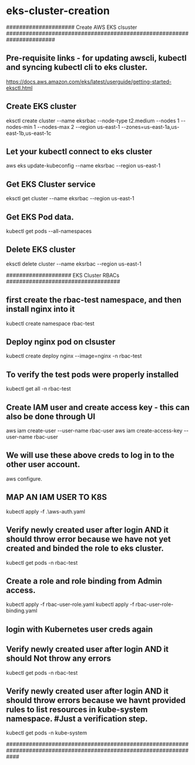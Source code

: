 # eks-cluster-creation


##################### Create AWS EKS clsuster #######################################################################

## Pre-requisite links  - for updating awscli, kubectl and syncing kubectl cli to eks cluster.
https://docs.aws.amazon.com/eks/latest/userguide/getting-started-eksctl.html

## Create EKS cluster
eksctl create cluster --name eksrbac --node-type t2.medium --nodes 1 --nodes-min 1 --nodes-max 2 --region us-east-1 --zones=us-east-1a,us-east-1b,us-east-1c

## Let your kubectl connect to eks cluster
aws eks update-kubeconfig --name eksrbac --region us-east-1

## Get EKS Cluster service
eksctl get cluster --name eksrbac --region us-east-1

## Get EKS Pod data.
kubectl get pods --all-namespaces

## Delete EKS cluster
eksctl delete cluster --name eksrbac --region us-east-1


#################### EKS Cluster RBACs ###################################

## first create the rbac-test namespace, and then install nginx into it
kubectl create namespace rbac-test

## Deploy nginx pod on clsuster
kubectl create deploy nginx --image=nginx -n rbac-test

## To verify the test pods were properly installed
kubectl get all -n rbac-test

## Create IAM user and create access key - this can also be done through UI
aws iam create-user --user-name rbac-user
aws iam create-access-key --user-name rbac-user

## We will use these above creds to log in to the other user account.
aws configure.

## MAP AN IAM USER TO K8S
kubectl apply -f .\aws-auth.yaml

## Verify newly created user after login AND it should throw error because we have not yet created and binded the role to eks cluster.
kubectl get pods -n rbac-test

## Create a role and role binding from Admin access.
kubectl apply -f rbac-user-role.yaml
kubectl apply -f rbac-user-role-binding.yaml

## login with Kubernetes user creds again
## Verify newly created user after login AND it should Not throw any errors
kubectl get pods -n rbac-test

## Verify newly created user after login AND it should throw errors because we havnt provided rules to list resources in kube-system namespace.    #Just a verification step.
kubectl get pods -n kube-system

####################################################################################################################

